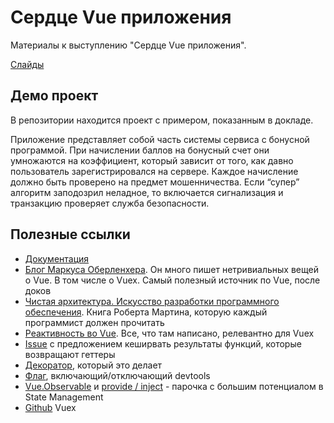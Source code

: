 # Сердце Vue приложения

Материалы к выступлению "Сердце Vue приложения".

[Слайды](https://drive.google.com/file/d/1pizxPn-myqT7DPVXNr2xynzrrqfJ7Rvg/view?usp=sharing)

## Демо проект

В репозитории находится проект с примером, показанным в докладе.

Приложение представляет собой часть системы сервиса с бонусной программой.
При начислении баллов на бонусный счет они умножаются на коэффициент, который зависит от того, как давно пользователь зарегистрировался на сервере.
Каждое начисление должно быть проверено на предмет мошенничества. Если “супер” алгоритм заподозрил неладное, то включается сигнализация и транзакцию проверяет служба безопасности. 

## Полезные ссылки

 - [Документация](https://vuex.vuejs.org/)
 - [Блог Маркуса Оберленхера](https://markus.oberlehner.net/blog/).
   Он много пишет нетривиальных вещей о Vue. В том числе о Vuex.
   Самый полезный источник по Vue, после доков 
 - [Чистая архитектура. Искусство разработки программного 
   обеспечения](https://www.litres.ru/robert-s-martin/chistaya-arhitektura-iskusstvo-razrabotki-program-39113892/).
   Книга Роберта Мартина, которую каждый программист должен  прочитать
 - [Реактивность во Vue](https://vuejs.org/v2/guide/reactivity.html). 
   Все, что там написано, релевантно для Vuex
 - [Issue](https://github.com/vuejs/vuex/issues/777) с предложением кеширвать
   результаты функций, которые возвращают геттеры
 - [Декоратор](https://github.com/ktsn/vuex-strong-cache), который это делает
 - [Флаг](https://vuex.vuejs.org/api/#devtools), включающий/отключающий devtools
 - [Vue.Observable](https://vuejs.org/v2/api/index.html#Vue-observable) 
   и [provide / inject](https://vuejs.org/v2/api/index.html#provide-inject) -
   парочка с большим потенциалом в State Management 
 - [Github](https://github.com/vuejs/vuex) Vuex

